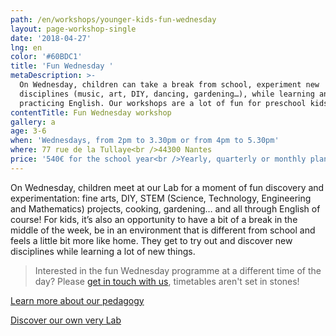 ```yaml
---
path: /en/workshops/younger-kids-fun-wednesday
layout: page-workshop-single
date: '2018-04-27'
lng: en
color: '#60BDC1'
title: 'Fun Wednesday '
metaDescription: >-
  On Wednesday, children can take a break from school, experiment new
  disciplines (music, art, DIY, dancing, gardening…), while learning and
  practicing English. Our workshops are a lot of fun for preschool kids. 
contentTitle: Fun Wednesday workshop
gallery: a
age: 3-6
when: 'Wednesdays, from 2pm to 3.30pm or from 4pm to 5.30pm'
where: 77 rue de la Tullaye<br />44300 Nantes
price: '540€ for the school year<br />Yearly, quarterly or monthly plans are available'
---
```

On Wednesday, children meet at our Lab for a moment of fun discovery and experimentation: fine arts, DIY, STEM (Science, Technology, Engineering and Mathematics) projects, cooking, gardening… and all through English of course! For kids, it’s also an opportunity to have a bit of a break in the middle of the week, be in an environment that is different from school and feels a little bit more like home. They get to try out and discover new disciplines while learning a lot of new things. 

> Interested in the fun Wednesday programme at a different time of the day? Please [get in touch with us](/en/contact-us), timetables aren't set in stones! 

[Learn more about our pedagogy](/en/pedagogy)

[Discover our own very Lab](/en/workshops)
